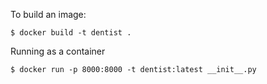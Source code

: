 To build an image:

```
$ docker build -t dentist .
```

Running as a container

```
$ docker run -p 8000:8000 -t dentist:latest __init__.py
```
